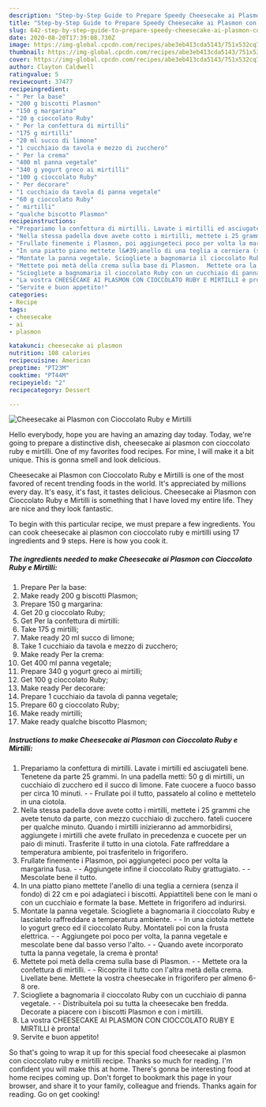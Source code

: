 ```yaml
---
description: "Step-by-Step Guide to Prepare Speedy Cheesecake ai Plasmon con Cioccolato Ruby e Mirtilli"
title: "Step-by-Step Guide to Prepare Speedy Cheesecake ai Plasmon con Cioccolato Ruby e Mirtilli"
slug: 642-step-by-step-guide-to-prepare-speedy-cheesecake-ai-plasmon-con-cioccolato-ruby-e-mirtilli
date: 2020-08-20T17:39:08.730Z
image: https://img-global.cpcdn.com/recipes/abe3eb413cda5143/751x532cq70/cheesecake-ai-plasmon-con-cioccolato-ruby-e-mirtilli-recipe-main-photo.jpg
thumbnail: https://img-global.cpcdn.com/recipes/abe3eb413cda5143/751x532cq70/cheesecake-ai-plasmon-con-cioccolato-ruby-e-mirtilli-recipe-main-photo.jpg
cover: https://img-global.cpcdn.com/recipes/abe3eb413cda5143/751x532cq70/cheesecake-ai-plasmon-con-cioccolato-ruby-e-mirtilli-recipe-main-photo.jpg
author: Clayton Caldwell
ratingvalue: 5
reviewcount: 37477
recipeingredient:
- " Per la base"
- "200 g biscotti Plasmon"
- "150 g margarina"
- "20 g cioccolato Ruby"
- " Per la confettura di mirtilli"
- "175 g mirtilli"
- "20 ml succo di limone"
- "1 cucchiaio da tavola e mezzo di zucchero"
- " Per la crema"
- "400 ml panna vegetale"
- "340 g yogurt greco ai mirtilli"
- "100 g cioccolato Ruby"
- " Per decorare"
- "1 cucchiaio da tavola di panna vegetale"
- "60 g cioccolato Ruby"
- " mirtilli"
- "qualche biscotto Plasmon"
recipeinstructions:
- "Prepariamo la confettura di mirtilli. Lavate i mirtilli ed asciugateli bene. Tenetene da parte 25 grammi. In una padella metti: 50 g di mirtilli, un cucchiaio di zucchero ed il succo di limone. Fate cuocere a fuoco basso per circa 10 minuti.  Frullate poi il tutto, passatelo al colino e mettetelo in una ciotola."
- "Nella stessa padella dove avete cotto i mirtilli, mettete i 25 grammi che avete tenuto da parte, con mezzo cucchiaio di zucchero. fateli cuocere per qualche minuto. Quando i mirtilli inizieranno ad ammorbidirsi, aggiungete i mirtilli che avete frullato in precedenza e cuocete per un paio di minuti. Trasferite il tutto in una ciotola. Fate raffreddare a temperatura ambiente, poi trasferitelo in frigorifero."
- "Frullate finemente i Plasmon, poi aggiungeteci poco per volta la margarina fusa.  Aggiungete infine il cioccolato Ruby grattugiato.  Mescolate bene il tutto."
- "In una piatto piano mettete l&#39;anello di una teglia a cerniera (senza il fondo) di 22 cm e poi adagiateci i biscotti. Appiattiteli bene con le mani o con un cucchiaio e formate la base. Mettete in frigorifero ad indurirsi."
- "Montate la panna vegetale. Sciogliete a bagnomaria il cioccolato Ruby e lasciatelo raffreddare a temperatura ambiente.  In una ciotola mettete lo yogurt greco ed il cioccolato Ruby. Montateli poi con la frusta elettrica.  Aggiungete poi poco per volta, la panna vegetale e mescolate bene dal basso verso l&#39;alto.  Quando avete incorporato tutta la panna vegetale, la crema è pronta!"
- "Mettete poi metà della crema sulla base di Plasmon.  Mettete ora la confettura di mirtilli.  Ricoprite il tutto con l&#39;altra metà della crema. Livellate bene. Mettete la vostra cheesecake in frigorifero per almeno 6-8 ore."
- "Sciogliete a bagnomaria il cioccolato Ruby con un cucchiaio di panna vegetale.  Distribuitela poi su tutta la cheesecake ben fredda. Decorate a piacere con i biscotti Plasmon e con i mirtilli."
- "La vostra CHEESECAKE AI PLASMON CON CIOCCOLATO RUBY E MIRTILLI è pronta!"
- "Servite e buon appetito!"
categories:
- Recipe
tags:
- cheesecake
- ai
- plasmon

katakunci: cheesecake ai plasmon 
nutrition: 108 calories
recipecuisine: American
preptime: "PT23M"
cooktime: "PT44M"
recipeyield: "2"
recipecategory: Dessert

---
```



![Cheesecake ai Plasmon con Cioccolato Ruby e Mirtilli](https://img-global.cpcdn.com/recipes/abe3eb413cda5143/751x532cq70/cheesecake-ai-plasmon-con-cioccolato-ruby-e-mirtilli-recipe-main-photo.jpg)

Hello everybody, hope you are having an amazing day today. Today, we're going to prepare a distinctive dish, cheesecake ai plasmon con cioccolato ruby e mirtilli. One of my favorites food recipes. For mine, I will make it a bit unique. This is gonna smell and look delicious.



Cheesecake ai Plasmon con Cioccolato Ruby e Mirtilli is one of the most favored of recent trending foods in the world. It's appreciated by millions every day. It's easy, it's fast, it tastes delicious. Cheesecake ai Plasmon con Cioccolato Ruby e Mirtilli is something that I have loved my entire life. They are nice and they look fantastic.


To begin with this particular recipe, we must prepare a few ingredients. You can cook cheesecake ai plasmon con cioccolato ruby e mirtilli using 17 ingredients and 9 steps. Here is how you cook it.

<!--inarticleads1-->

##### The ingredients needed to make Cheesecake ai Plasmon con Cioccolato Ruby e Mirtilli:

1. Prepare  Per la base:
1. Make ready 200 g biscotti Plasmon;
1. Prepare 150 g margarina:
1. Get 20 g cioccolato Ruby;
1. Get  Per la confettura di mirtilli:
1. Take 175 g mirtilli;
1. Make ready 20 ml succo di limone;
1. Take 1 cucchiaio da tavola e mezzo di zucchero;
1. Make ready  Per la crema:
1. Get 400 ml panna vegetale;
1. Prepare 340 g yogurt greco ai mirtilli;
1. Get 100 g cioccolato Ruby;
1. Make ready  Per decorare:
1. Prepare 1 cucchiaio da tavola di panna vegetale;
1. Prepare 60 g cioccolato Ruby;
1. Make ready  mirtilli;
1. Make ready qualche biscotto Plasmon;




<!--inarticleads2-->

##### Instructions to make Cheesecake ai Plasmon con Cioccolato Ruby e Mirtilli:

1. Prepariamo la confettura di mirtilli. Lavate i mirtilli ed asciugateli bene. Tenetene da parte 25 grammi. In una padella metti: 50 g di mirtilli, un cucchiaio di zucchero ed il succo di limone. Fate cuocere a fuoco basso per circa 10 minuti. -  - Frullate poi il tutto, passatelo al colino e mettetelo in una ciotola.
1. Nella stessa padella dove avete cotto i mirtilli, mettete i 25 grammi che avete tenuto da parte, con mezzo cucchiaio di zucchero. fateli cuocere per qualche minuto. Quando i mirtilli inizieranno ad ammorbidirsi, aggiungete i mirtilli che avete frullato in precedenza e cuocete per un paio di minuti. Trasferite il tutto in una ciotola. Fate raffreddare a temperatura ambiente, poi trasferitelo in frigorifero.
1. Frullate finemente i Plasmon, poi aggiungeteci poco per volta la margarina fusa. -  - Aggiungete infine il cioccolato Ruby grattugiato. -  - Mescolate bene il tutto.
1. In una piatto piano mettete l&#39;anello di una teglia a cerniera (senza il fondo) di 22 cm e poi adagiateci i biscotti. Appiattiteli bene con le mani o con un cucchiaio e formate la base. Mettete in frigorifero ad indurirsi.
1. Montate la panna vegetale. Sciogliete a bagnomaria il cioccolato Ruby e lasciatelo raffreddare a temperatura ambiente. -  - In una ciotola mettete lo yogurt greco ed il cioccolato Ruby. Montateli poi con la frusta elettrica. -  - Aggiungete poi poco per volta, la panna vegetale e mescolate bene dal basso verso l&#39;alto. -  - Quando avete incorporato tutta la panna vegetale, la crema è pronta!
1. Mettete poi metà della crema sulla base di Plasmon. -  - Mettete ora la confettura di mirtilli. -  - Ricoprite il tutto con l&#39;altra metà della crema. Livellate bene. Mettete la vostra cheesecake in frigorifero per almeno 6-8 ore.
1. Sciogliete a bagnomaria il cioccolato Ruby con un cucchiaio di panna vegetale. -  - Distribuitela poi su tutta la cheesecake ben fredda. Decorate a piacere con i biscotti Plasmon e con i mirtilli.
1. La vostra CHEESECAKE AI PLASMON CON CIOCCOLATO RUBY E MIRTILLI è pronta!
1. Servite e buon appetito!




So that's going to wrap it up for this special food cheesecake ai plasmon con cioccolato ruby e mirtilli recipe. Thanks so much for reading. I'm confident you will make this at home. There's gonna be interesting food at home recipes coming up. Don't forget to bookmark this page in your browser, and share it to your family, colleague and friends. Thanks again for reading. Go on get cooking!

